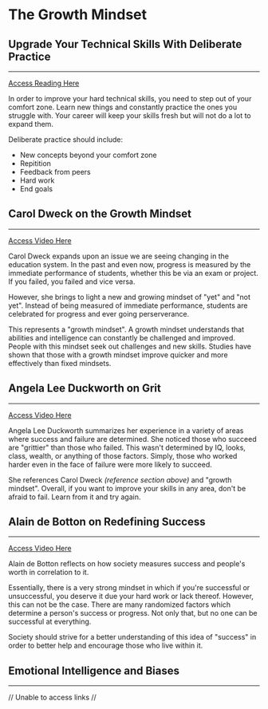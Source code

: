 # The Growth Mindset  

## Upgrade Your Technical Skills With Deliberate Practice  

____

[Access Reading Here](https://web.archive.org/web/20160616225417/http://www.happybearsoftware.com/upgrade-your-technical-skills-with-deliberate-practice)  

In order to improve your hard technical skills, you need to step out of your comfort zone. Learn new things and constantly practice the ones you struggle with. Your career will keep your skills fresh but will not do a lot to expand them.

Deliberate practice should include:

- New concepts beyond your comfort zone  
- Repitition  
- Feedback from peers  
- Hard work
- End goals  

## Carol Dweck on the Growth Mindset  

____  

[Access Video Here](https://www.ted.com/talks/carol_dweck_the_power_of_believing_that_you_can_improve?language=en)

Carol Dweck expands upon an issue we are seeing changing in the education system. In the past and even now, progress is measured by the immediate performance of students, whether this be via an exam or project. If you failed, you failed and vice versa.  

However, she brings to light a new and growing mindset of "yet" and "not yet". Instead of being measured of immediate performance, students are celebrated for progress and ever going perserverance.  

This represents a "growth mindset". A growth mindset understands that abilities and intelligence can constantly be challenged and improved. People with this mindset seek out challenges and new skills. Studies have shown that those with a growth mindset improve quicker and more effectively than fixed mindsets.  

## Angela Lee Duckworth on Grit  

____  

[Access Video Here](https://www.ted.com/talks/angela_lee_duckworth_grit_the_power_of_passion_and_perseverance)

Angela Lee Duckworth summarizes her experience in a variety of areas where success and failure are determined. She noticed those who succeed are "grittier" than those who failed. This wasn't determined by IQ, looks, class, wealth, or anything of those factors. Simply, those who worked harder even in the face of failure were more likely to succeed. 

She references Carol Dweck *(reference section above)* and "growth mindset". Overall, if you want to improve your skills in any area, don't be afraid to fail. Learn from it and try again.  

## Alain de Botton on Redefining Success  

____  

[Access Video Here](https://www.ted.com/talks/alain_de_botton_a_kinder_gentler_philosophy_of_success)

Alain de Botton reflects on how society measures success and people's worth in correlation to it.

Essentially, there is a very strong mindset in which if you're successful or unsuccessful, you deserve it due your hard work or lack thereof. However, this can not be the case. There are many randomized factors which determine a person's success or progress. Not only that, but no one can be successful at everything.  

Society should strive for a better understanding of this idea of "success" in order to better help and encourage those who live within it.  

## Emotional Intelligence and Biases  

____

// Unable to access links //  
